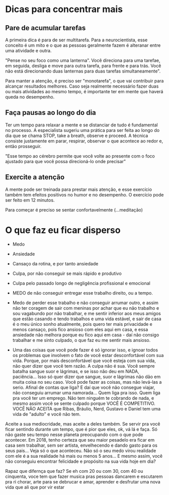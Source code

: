 # Dicas para concentrar mais 

## Pare de acumular tarefas 

A primeira dica é para de ser multitarefa. Para a neurocientista, esse conceito é um mito e o que as pessoas geralmente fazem é alteranar entre uma atividade e outra. 

"Pense no seu foco como uma lanterna". Você direciona para uma tarefae, em seguida, desliga e move para outra tarefa, para frente e para trás. Você não está direcionando duas lanternas para duas tarefas simultaneamente".

Para manter a atenção, é preciso ser "monotarefa", o que vai contribuir para alcançar resultados melhores. Caso seja realmente necessário fazer duas ou mais atividades ao mesmo tempo, é importante ter em mente que haverá queda no desempenho. 

## Faça pausas ao longo do dia

Ter um tempo para relaxar a mente e se distanciar de tudo é fundamental no processo. A especialista sugeriu uma prática para ser feita ao longo do dia que se chama STOP, take a breath, observe e proceed. A técnica consiste justamente em parar, respirar, observar o que acontece ao redor e, então prosseguir. 

"Esse tempo ao cérebro permite que você volte ao presente com o foco ajustado para que você possa direcioná-lo onde precisar"

## Exercite a atenção

A mente pode ser treinada para prestar mais atenção, e esse exercício também tem efeitos positivos no humor e no desempenho. O exercício pode ser feito em 12 minutos. 

Para começar é preciso se sentar confortavelmente (...meditação)

# O que faz eu ficar disperso

- Medo 
- Ansiedade 
- Cansaço da rotina, e por tanto ansiedade
- Culpa, por não conseguir se mais rápido e produtivo
- Culpa pelo passado longo de negligência profissional e emocional
- MEDO de não conseguir entregar esse trabalho direito, ou a tempo.
- Medo de perder esse trabalho e não conseguir arrumar outro, e assim não ter coragem de sair com meninas por achar que eu não trabalho e sou vagabundo por não trabalhar, e me sentir inferior aos meus amigos que estão casando e tendo trabalhos e uma vida estável, e sair de casa é o meu único sonho atualmente, pois quero ter mais privacidade e menos cansaço, pois fico ansioso com eles aqui em casa, e essa ansiedade não melhora porque eu fico aqui em casa - daí não consigo trabalhar e me sinto culpado, o que faz eu me sentir mais ansioso.

- Uma das coisas que você pode fazer é só ignorar isso, e ignoar todos os problemas que involvem o fato de você estar desconfortável com sua vida. Porque, por mais desconfortável que você esteja com sua vida, não quer dizer que você tem razão. A culpa não é sua. Você sempre batalha sangue suor e lágrimas, e se isso não deu em NADA, paciência... Isso só quer dizer que sangue, suor e lágrimas não dão em muita coisa no seu caso. Você pode fazer as coisas, mas não levá-las a serio. Afinal de contas que liga? E daí que você não consegue viajar, não conseguiu arrumar uma namorada... Quem liga pra isso. Quem liga pra você ter um emprego. Não tem ninguém te cobrando de nada, e mesmo assim você se sente culpado porque VOCÊ É COMPETITIVO. VOCÊ NÃO ACEITA que Ribas, Bráulio, Nerd, Gustavo e Daniel tem uma vida de "adulto" e você não tem. 

Aceite a sua mediocridade, mas aceite a deles também. Se servir pra você ficar sentindo durante um tempo, que é pior que eles, ok, vá lá e faça. Só não gaste seu tempo nesse planeta preocupando com o que pode acontecer. Em 2018, tenho certeza que seu maior pesadelo era ficar em casa sem trabalhar, sem ser artista, envelhecendo e dando gasto para os seus pais... Veja só o que aconteceu. Não só o seu medo virou realidade com ele é a sua realidade há mais ou menos 5 anos... E mesmo assim, você não conseguiu encontrar felicidade e propósito na sua vida hoje em dia? 

Rapaz que difernça que faz? Se eh com 20 ou com 30, com 40 ou cinquenta, voce tem que fazer musica pras pessoas dancarem e escutarem pra ri chorar, arte para se debrucar e amar, aprender e desfrutar uma nova vida que ali que por vir estar
